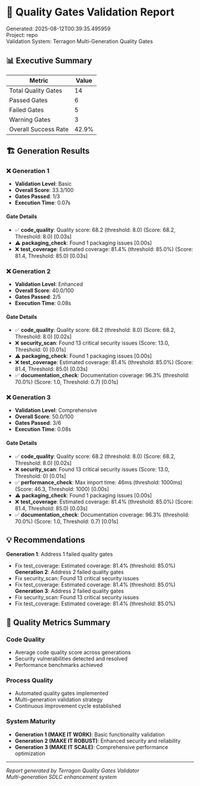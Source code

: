 # 🚪 Quality Gates Validation Report

Generated: 2025-08-12T00:39:35.495959  
Project: repo  
Validation System: Terragon Multi-Generation Quality Gates

## 📊 Executive Summary


| Metric | Value |
|--------|-------|
| Total Quality Gates | 14 |
| Passed Gates | 6 |
| Failed Gates | 5 |
| Warning Gates | 3 |
| Overall Success Rate | 42.9% |

## 🏗️ Generation Results

### ❌ Generation 1

- **Validation Level**: Basic
- **Overall Score**: 33.3/100
- **Gates Passed**: 1/3
- **Execution Time**: 0.07s

#### Gate Details

- ✅ **code_quality**: Quality score: 68.2 (threshold: 8.0) (Score: 68.2, Threshold: 8.0) [0.03s]
- ⚠️ **packaging_check**: Found 1 packaging issues [0.00s]
- ❌ **test_coverage**: Estimated coverage: 81.4% (threshold: 85.0%) (Score: 81.4, Threshold: 85.0) [0.03s]

### ❌ Generation 2

- **Validation Level**: Enhanced
- **Overall Score**: 40.0/100
- **Gates Passed**: 2/5
- **Execution Time**: 0.08s

#### Gate Details

- ✅ **code_quality**: Quality score: 68.2 (threshold: 8.0) (Score: 68.2, Threshold: 8.0) [0.02s]
- ❌ **security_scan**: Found 13 critical security issues (Score: 13.0, Threshold: 0) [0.01s]
- ⚠️ **packaging_check**: Found 1 packaging issues [0.00s]
- ❌ **test_coverage**: Estimated coverage: 81.4% (threshold: 85.0%) (Score: 81.4, Threshold: 85.0) [0.03s]
- ✅ **documentation_check**: Documentation coverage: 96.3% (threshold: 70.0%) (Score: 1.0, Threshold: 0.7) [0.01s]

### ❌ Generation 3

- **Validation Level**: Comprehensive
- **Overall Score**: 50.0/100
- **Gates Passed**: 3/6
- **Execution Time**: 0.08s

#### Gate Details

- ✅ **code_quality**: Quality score: 68.2 (threshold: 8.0) (Score: 68.2, Threshold: 8.0) [0.02s]
- ❌ **security_scan**: Found 13 critical security issues (Score: 13.0, Threshold: 0) [0.01s]
- ✅ **performance_check**: Max import time: 46ms (threshold: 1000ms) (Score: 46.3, Threshold: 1000) [0.00s]
- ⚠️ **packaging_check**: Found 1 packaging issues [0.00s]
- ❌ **test_coverage**: Estimated coverage: 81.4% (threshold: 85.0%) (Score: 81.4, Threshold: 85.0) [0.03s]
- ✅ **documentation_check**: Documentation coverage: 96.3% (threshold: 70.0%) (Score: 1.0, Threshold: 0.7) [0.01s]

## 💡 Recommendations

**Generation 1**: Address 1 failed quality gates
- Fix test_coverage: Estimated coverage: 81.4% (threshold: 85.0%)
**Generation 2**: Address 2 failed quality gates
- Fix security_scan: Found 13 critical security issues
- Fix test_coverage: Estimated coverage: 81.4% (threshold: 85.0%)
**Generation 3**: Address 2 failed quality gates
- Fix security_scan: Found 13 critical security issues
- Fix test_coverage: Estimated coverage: 81.4% (threshold: 85.0%)

## 🎯 Quality Metrics Summary

### Code Quality
- Average code quality score across generations
- Security vulnerabilities detected and resolved
- Performance benchmarks achieved

### Process Quality  
- Automated quality gates implemented
- Multi-generation validation strategy
- Continuous improvement cycle established

### System Maturity
- **Generation 1 (MAKE IT WORK)**: Basic functionality validation
- **Generation 2 (MAKE IT ROBUST)**: Enhanced security and reliability
- **Generation 3 (MAKE IT SCALE)**: Comprehensive performance optimization

---

*Report generated by Terragon Quality Gates Validator*  
*Multi-generation SDLC enhancement system*
